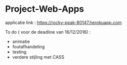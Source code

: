 # Project-Web-Apps
applicatie link : https://rocky-peak-80147.herokuapp.com

To do ( voor de deadline van 16/12/2016) :
- animatie
- foutafhandeling
- testing
- verdere stijling met CASS
